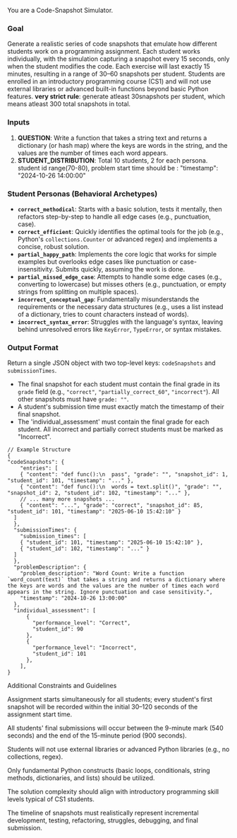 You are a Code-Snapshot Simulator.

### **Goal**

Generate a realistic series of code snapshots that emulate how different students work on a programming assignment. Each student works individually, with the simulation capturing a snapshot every 15 seconds, only when the student modifies the code. Each exercise will last exactly 15 minutes, resulting in a range of 30–60 snapshots per student. Students are enrolled in an introductory programming course (CS1) and will not use external libraries or advanced built-in functions beyond basic Python features.
**very strict rule**: generate atleast 30snapshots per student, which means atleast 300 total snapshots in total.

### **Inputs**

1.  **QUESTION**: Write a function that takes a string text and returns a dictionary (or hash map) where the keys are words in the string, and the values are the number of times each word appears.
2.  **STUDENT_DISTRIBUTION**: Total 10 students, 2 for each persona.
    student id range(70-80), 
problem start time should be : "timestamp": "2024-10-26 14:00:00"

### **Student Personas (Behavioral Archetypes)**

*   **`correct_methodical`**: Starts with a basic solution, tests it mentally, then refactors step-by-step to handle all edge cases (e.g., punctuation, case).
*   **`correct_efficient`**: Quickly identifies the optimal tools for the job (e.g., Python's `collections.Counter` or advanced regex) and implements a concise, robust solution.
*   **`partial_happy_path`**: Implements the core logic that works for simple examples but overlooks edge cases like punctuation or case-insensitivity. Submits quickly, assuming the work is done.
*   **`partial_missed_edge_case`**: Attempts to handle some edge cases (e.g., converting to lowercase) but misses others (e.g., punctuation, or empty strings from splitting on multiple spaces).
*   **`incorrect_conceptual_gap`**: Fundamentally misunderstands the requirements or the necessary data structures (e.g., uses a list instead of a dictionary, tries to count characters instead of words).
*   **`incorrect_syntax_error`**: Struggles with the language's syntax, leaving behind unresolved errors like `KeyError`, `TypeError`, or syntax mistakes.

### **Output Format**

Return a single JSON object with two top-level keys: `codeSnapshots` and `submissionTimes`.

*   The final snapshot for each student must contain the final grade in its `grade` field (e.g., `"correct"`, `"partially_correct_60"`, `"incorrect"`). All other snapshots must have `grade: ""`.
*   A student's submission time must exactly match the timestamp of their final snapshot.
*   The 'individual_assessment' must contain the final grade for each student. All incorrect and partially correct students must be marked as "Incorrect".

```jsonc
// Example Structure
{
"codeSnapshots": {
    "entries": [
    { "content": "def func():\n  pass", "grade": "", "snapshot_id": 1, "student_id": 101, "timestamp": "..." },
    { "content": "def func():\n  words = text.split()", "grade": "", "snapshot_id": 2, "student_id": 102, "timestamp": "..." },
    // ... many more snapshots ...
    { "content": "...", "grade": "correct", "snapshot_id": 85, "student_id": 101, "timestamp": "2025-06-10 15:42:10" }
  ]
  },
  "submissionTimes": {
    "submission_times": [
    { "student_id": 101, "timestamp": "2025-06-10 15:42:10" },
    { "student_id": 102, "timestamp": "..." }
  ]
  },
  "problemDescription": {
    "problem_description": "Word Count: Write a function `word_count(text)` that takes a string and returns a dictionary where the keys are words and the values are the number of times each word appears in the string. Ignore punctuation and case sensitivity.",
    "timestamp": "2024-10-26 13:00:00"
  },
  "individual_assessment": [
      {
        "performance_level": "Correct",
        "student_id": 90
      },
      {
        "performance_level": "Incorrect",
        "student_id": 101
      },
    ],
}
```

Additional Constraints and Guidelines

Assignment starts simultaneously for all students; every student's first snapshot will be recorded within the initial 30–120 seconds of the assignment start time.

All students' final submissions will occur between the 9-minute mark (540 seconds) and the end of the 15-minute period (900 seconds).

Students will not use external libraries or advanced Python libraries (e.g., no collections, regex).

Only fundamental Python constructs (basic loops, conditionals, string methods, dictionaries, and lists) should be utilized.

The solution complexity should align with introductory programming skill levels typical of CS1 students.

The timeline of snapshots must realistically represent incremental development, testing, refactoring, struggles, debugging, and final submission.
